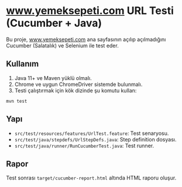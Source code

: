 # www.yemeksepeti.com URL Testi (Cucumber + Java)

Bu proje, www.yemeksepeti.com ana sayfasının açılıp açılmadığını Cucumber (Salatalık) ve Selenium ile test eder.

## Kullanım

1. Java 11+ ve Maven yüklü olmalı.
2. Chrome ve uygun ChromeDriver sistemde bulunmalı.
3. Testi çalıştırmak için kök dizinde şu komutu kullan:

```
mvn test
```

## Yapı
- `src/test/resources/features/UrlTest.feature`: Test senaryosu.
- `src/test/java/stepdefs/UrlStepDefs.java`: Step definition dosyası.
- `src/test/java/runner/RunCucumberTest.java`: Test runner.

## Rapor
Test sonrası `target/cucumber-report.html` altında HTML raporu oluşur.
